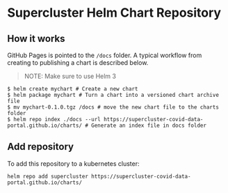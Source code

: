 # Supercluster Helm Chart Repository

## How it works

GitHub Pages is pointed to the `/docs` folder. A typical workflow from creating to publishing a chart is described below.

> NOTE: Make sure to use Helm 3

```shell
$ helm create mychart # Create a new chart
$ helm package mychart # Turn a chart into a versioned chart archive file
$ mv mychart-0.1.0.tgz /docs # move the new chart file to the charts folder
$ helm repo index ./docs --url https://supercluster-covid-data-portal.github.io/charts/ # Generate an index file in docs folder
```

## Add repository

To add this repository to a kubernetes cluster:

```shell
helm repo add supercluster https://supercluster-covid-data-portal.github.io/charts/
```
